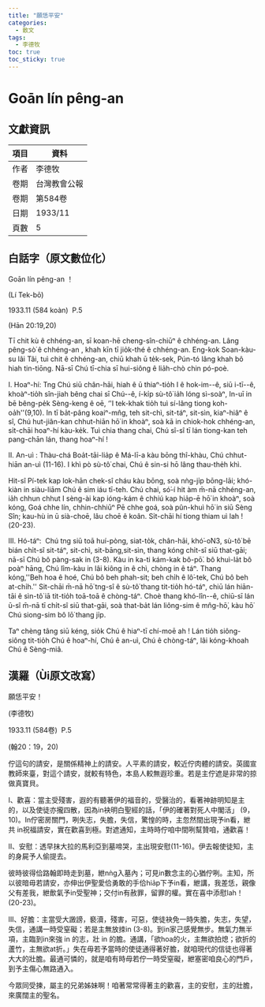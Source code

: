 ```yaml
---
title: "願恁平安"
categories:
  - 散文
tags:
  - 李德牧 
toc: true
toc_sticky: true
---
```


# Goān lín pêng-an

## 文獻資訊

| 項目 | 資料 |
|---|---|
| 作者 | 李德牧  |
| 卷期 | 台灣教會公報 |
| 卷期 | 第584卷 |
| 日期 | 1933/11 |
| 頁數 | 5 |

## 白話字（原文數位化）

Goān lín pêng-an ！

(Lí Tek-bō͘)

1933.11 (584 koàn)  P.5

(Hān 20:19,20)

Tī chit kù ê chhéng-an, sī koan-hē cheng-sîn-chiūⁿ ê chhéng-an. Lâng pêng-sò͘ ê chhéng-an , khah kīn tī jio̍k-thé ê chhéng-an. Eng-kok Soan-kàu-su lâi Tâi, tuì chit ê chhéng-an, chiū khah ū te̍k-sek, Pún-tó lâng khah bô hiah tin-tiōng. Nā-sī Chú tī-chia sī hui-siông ê lia̍h-chò chin pó-poè.

I. Hoaⁿ-hí: Tng Chú siū chân-hāi, hiah ê ū thiaⁿ-tio̍h I ê hok-im--ê, siū i-tī--ê, khoàⁿ-tio̍h sîn-jiah bêng chai sī Chú--ê, í-ki̍p sù-tô͘ ia̍h lóng sì-soàⁿ, In-uī in bē bêng-pe̍k Sèng-keng ê oē, ‘'I tek-khak tio̍h tuì sí-lâng tiong koh-oa̍h''(9,10). In tī ba̍t-pâng koaiⁿ-mn̂g, teh sit-chì, sit-táⁿ, sit-sìn, kiaⁿ-hiâⁿ ê sî, Chú hut-jiân-kan chhut-hiān hō͘ in khoàⁿ, soà kā in chiok-hok chhéng-an, si̍t-chāi hoaⁿ-hí kàu-ke̍k. Tuì chia thang chai, Chú sî-sî tī lán tiong-kan teh pang-chān lán, thang hoaⁿ-hí !

II. An-uì : Thàu-chá Boa̍t-tāi-lia̍p ê Má-lī-a kàu bōng thî-khàu, Chú chhut-hiān an-uì (11-16). I khì pò sù-tô͘ chai, Chú ê sin-si hō lâng thau-the̍h khì.

Hit-sî Pí-tek kap lok-hān chek-sî cháu kàu bōng, soà nǹg-ji̍p bōng-lāi; khó-kiàn in siàu-liām Chú ê sim iáu tī-teh. Chú chai, só͘-í hit àm m̄-nā chhéng-an, ia̍h chhun chhut I sèng-ài kap ióng-kám ê chhiú kap hia̍p-ē hō͘ in khoàⁿ, soà kóng, Goá chhe lín, chhin-chhiūⁿ Pē chhe goá, soà pûn-khuì hō͘ in siū Sèng Sîn; kau-hù in ū sià-choē, lâu choē ê koân. Si̍t-chāi hí tiong thiam uì lah !(20-23).

III. Hó-táⁿ:  Chú tng siū toā huí-pòng, siat-to̍k, chân-hāi, khó͘-o͘N3, sù-tô͘ bē bián chi̍t-sî sit-táⁿ, sit-chì, sit-bāng,sit-sìn, thang kóng chi̍t-sî siū that-gāi; nā-sī Chú bô pàng-sak in (3-8). Kàu in ka-ti kám-kak bô-pō͘. bô khuì-la̍t bô poàⁿ hāng, Chú lîm-kàu in lâi kiông in ê chì, chòng in ê táⁿ. Thang kóng,''Beh hoa ê hoé, Chú bô beh phah-sit; beh chi̍h ê lô͘-tek, Chú bô beh at-chi̍h.'' Sit-chāi m̄-nā hō͘ tng-sî ê sù-tô͘ thang tit-tio̍h hó-táⁿ, chiū lán hiān-tāi ê sìn-tô͘ iā tit-tio̍h toā-toā ê chòng-táⁿ. Choè thang khó-lîn--ê, chiū-sī lán ū-sî m̄-nā tī chi̍t-sî siū that-gāi, soà that-ba̍t lán liông-sim ê mn̂g-hō͘, kàu hō͘ Chú siong-sim bô lō͘ thang ji̍p.

Taⁿ chèng tâng siū kéng, sio̍k Chú ê hiaⁿ-tī chí-moē ah ! Lán tio̍h siông-siông tit-tio̍h Chú ê hoaⁿ-hí, Chú ê an-uì, Chú ê chòng-táⁿ, lâi kóng-khoah Chú ê Sèng-miâ.

## 漢羅（Ùi原文改寫）

願恁平安！

(李德牧)

1933.11 (584卷)  P.5

(翰20：19，20)

佇這句的請安，是關係精神上的請安。人平素的請安，較近佇肉體的請安。英國宣教師來臺，對這个請安，就較有特色，本島人較無遐珍重。若是主佇遮是非常的掠做真寶貝。

Ⅰ、歡喜：當主受殘害，遐的有聽著伊的福音的，受醫治的，看著神跡明知是主的，以及使徒亦攏四散，因為in袂明白聖經的話，「伊的確著對死人中閣活」 (9，10)。In佇密房關門，咧失志，失膽，失信，驚惶的時，主忽然間出現予in看，紲共 in祝福請安，實在歡喜到極。對遮通知，主時時佇咱中間咧幫贊咱，通歡喜！

II、安慰：透早抹大拉的馬利亞到墓啼哭，主出現安慰(11-16)。伊去報使徒知，主的身屍予人偷提去。

彼時彼得佮路翰即時走到墓，紲nǹg入墓內；可見in數念主的心猶佇咧。主知，所以彼暗毋若請安，亦伸出伊聖愛佮勇敢的手佮hia̍p下予in看，紲講，我差恁，親像父有差我，紲歕氣予in受聖神；交付in有赦罪，留罪的權。實在喜中添慰lah！(20-23)。

III、好膽：主當受大譭謗，褻瀆，殘害，可惡，使徒袂免一時失膽，失志，失望，失信，通講一時受窒礙；若是主無放拺in (3-8)。到in家己感覺無步。無氣力無半項，主臨到in來強 in 的志，壯 in 的膽。通講，「欲hoa的火，主無欲拍熄；欲折的蘆竹，主無欲at折。」失在毋若予當時的使徒通得著好膽，就咱現代的信徒也得著大大的壯膽。最通可憐的，就是咱有時毋若佇一時受窒礙，紲塞密咱良心的門戶，到予主傷心無路通入。

今眾同受揀，屬主的兄弟姊妹啊！咱著常常得著主的歡喜，主的安慰，主的壯膽，來廣闊主的聖名。
